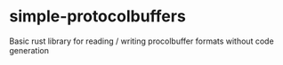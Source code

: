 # simple-protocolbuffers
Basic rust library for reading / writing procolbuffer formats without code generation
